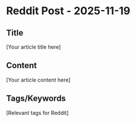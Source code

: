 # Reddit Post - 2025-11-19

## Title
[Your article title here]

## Content
[Your article content here]

## Tags/Keywords
[Relevant tags for Reddit]
